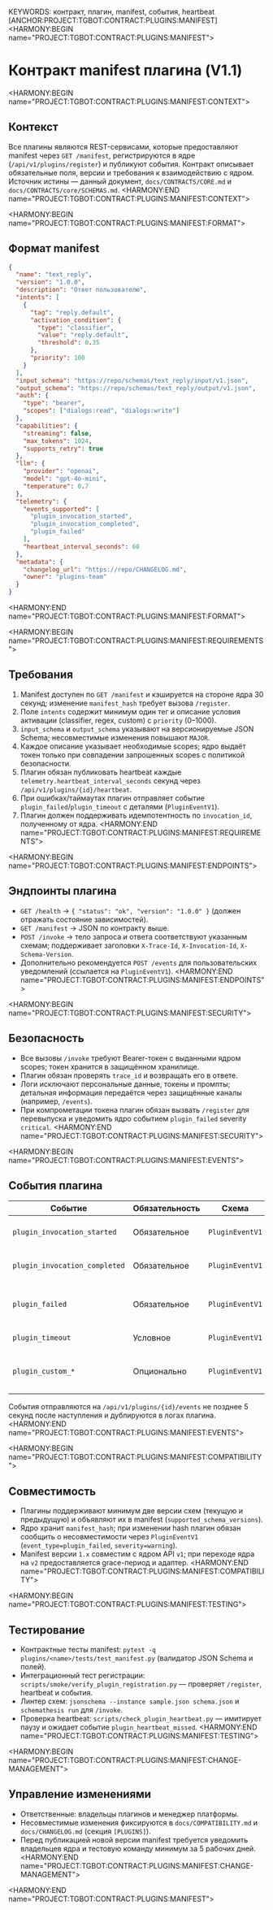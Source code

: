 KEYWORDS: контракт, плагин, manifest, события, heartbeat
[ANCHOR:PROJECT:TGBOT:CONTRACT:PLUGINS:MANIFEST]
<HARMONY:BEGIN name="PROJECT:TGBOT:CONTRACT:PLUGINS:MANIFEST">
# Контракт manifest плагина (V1.1)

<HARMONY:BEGIN name="PROJECT:TGBOT:CONTRACT:PLUGINS:MANIFEST:CONTEXT">
## Контекст
Все плагины являются REST-сервисами, которые предоставляют manifest через `GET /manifest`, регистрируются в ядре (`/api/v1/plugins/register`) и публикуют события. Контракт описывает обязательные поля, версии и требования к взаимодействию с ядром. Источник истины — данный документ, `docs/CONTRACTS/CORE.md` и `docs/CONTRACTS/core/SCHEMAS.md`.
<HARMONY:END name="PROJECT:TGBOT:CONTRACT:PLUGINS:MANIFEST:CONTEXT">

<HARMONY:BEGIN name="PROJECT:TGBOT:CONTRACT:PLUGINS:MANIFEST:FORMAT">
## Формат manifest
```json
{
  "name": "text_reply",
  "version": "1.0.0",
  "description": "Ответ пользователю",
  "intents": [
    {
      "tag": "reply.default",
      "activation_condition": {
        "type": "classifier",
        "value": "reply.default",
        "threshold": 0.35
      },
      "priority": 100
    }
  ],
  "input_schema": "https://repo/schemas/text_reply/input/v1.json",
  "output_schema": "https://repo/schemas/text_reply/output/v1.json",
  "auth": {
    "type": "bearer",
    "scopes": ["dialogs:read", "dialogs:write"]
  },
  "capabilities": {
    "streaming": false,
    "max_tokens": 1024,
    "supports_retry": true
  },
  "llm": {
    "provider": "openai",
    "model": "gpt-4o-mini",
    "temperature": 0.7
  },
  "telemetry": {
    "events_supported": [
      "plugin_invocation_started",
      "plugin_invocation_completed",
      "plugin_failed"
    ],
    "heartbeat_interval_seconds": 60
  },
  "metadata": {
    "changelog_url": "https://repo/CHANGELOG.md",
    "owner": "plugins-team"
  }
}
```
<HARMONY:END name="PROJECT:TGBOT:CONTRACT:PLUGINS:MANIFEST:FORMAT">

<HARMONY:BEGIN name="PROJECT:TGBOT:CONTRACT:PLUGINS:MANIFEST:REQUIREMENTS">
## Требования
1. Manifest доступен по `GET /manifest` и кэшируется на стороне ядра 30 секунд; изменение `manifest_hash` требует вызова `/register`.
2. Поле `intents` содержит минимум один тег и описание условия активации (classifier, regex, custom) с `priority` (0–1000).
3. `input_schema` и `output_schema` указывают на версионируемые JSON Schema; несовместимые изменения повышают `MAJOR`.
4. Каждое описание указывает необходимые scopes; ядро выдаёт токен только при совпадении запрошенных scopes с политикой безопасности.
5. Плагин обязан публиковать heartbeat каждые `telemetry.heartbeat_interval_seconds` секунд через `/api/v1/plugins/{id}/heartbeat`.
6. При ошибках/таймаутах плагин отправляет событие `plugin_failed`/`plugin_timeout` с деталями (`PluginEventV1`).
7. Плагин должен поддерживать идемпотентность по `invocation_id`, полученному от ядра.
<HARMONY:END name="PROJECT:TGBOT:CONTRACT:PLUGINS:MANIFEST:REQUIREMENTS">

<HARMONY:BEGIN name="PROJECT:TGBOT:CONTRACT:PLUGINS:MANIFEST:ENDPOINTS">
## Эндпоинты плагина
- `GET /health` → `{ "status": "ok", "version": "1.0.0" }` (должен отражать состояние зависимостей).
- `GET /manifest` → JSON по контракту выше.
- `POST /invoke` → тело запроса и ответа соответствуют указанным схемам; поддерживает заголовки `X-Trace-Id`, `X-Invocation-Id`, `X-Schema-Version`.
- Дополнительно рекомендуется `POST /events` для пользовательских уведомлений (ссылается на `PluginEventV1`).
<HARMONY:END name="PROJECT:TGBOT:CONTRACT:PLUGINS:MANIFEST:ENDPOINTS">

<HARMONY:BEGIN name="PROJECT:TGBOT:CONTRACT:PLUGINS:MANIFEST:SECURITY">
## Безопасность
- Все вызовы `/invoke` требуют Bearer-токен с выданными ядром scopes; токен хранится в защищённом хранилище.
- Плагин обязан проверять `trace_id` и возвращать его в ответе.
- Логи исключают персональные данные, токены и промпты; детальная информация передаётся через защищённые каналы (например, `/events`).
- При компрометации токена плагин обязан вызвать `/register` для перевыпуска и уведомить ядро событием `plugin_failed` severity `critical`.
<HARMONY:END name="PROJECT:TGBOT:CONTRACT:PLUGINS:MANIFEST:SECURITY">

<HARMONY:BEGIN name="PROJECT:TGBOT:CONTRACT:PLUGINS:MANIFEST:EVENTS">
## События плагина
| Событие | Обязательность | Схема | Описание |
|---------|----------------|-------|----------|
| `plugin_invocation_started` | Обязательное | `PluginEventV1` | Плагин принял задачу к обработке |
| `plugin_invocation_completed` | Обязательное | `PluginEventV1` | Плагин успешно завершил обработку |
| `plugin_failed` | Обязательное | `PluginEventV1` | Ошибка исполнения (с указанием `error_code`) |
| `plugin_timeout` | Условное | `PluginEventV1` | Внутренний таймаут плагина |
| `plugin_custom_*` | Опционально | `PluginEventV1` | Пользовательские события с согласованными типами |

События отправляются на `/api/v1/plugins/{id}/events` не позднее 5 секунд после наступления и дублируются в логах плагина.
<HARMONY:END name="PROJECT:TGBOT:CONTRACT:PLUGINS:MANIFEST:EVENTS">

<HARMONY:BEGIN name="PROJECT:TGBOT:CONTRACT:PLUGINS:MANIFEST:COMPATIBILITY">
## Совместимость
- Плагины поддерживают минимум две версии схем (текущую и предыдущую) и объявляют их в manifest (`supported_schema_versions`).
- Ядро хранит `manifest_hash`; при изменении hash плагин обязан сообщить о несовместимости через `PluginEventV1` (`event_type=plugin_failed`, `severity=warning`).
- Manifest версии `1.x` совместим с ядром API `v1`; при переходе ядра на `v2` предоставляется grace-период и адаптер.
<HARMONY:END name="PROJECT:TGBOT:CONTRACT:PLUGINS:MANIFEST:COMPATIBILITY">

<HARMONY:BEGIN name="PROJECT:TGBOT:CONTRACT:PLUGINS:MANIFEST:TESTING">
## Тестирование
- Контрактные тесты manifest: `pytest -q plugins/<name>/tests/test_manifest.py` (валидатор JSON Schema и полей).
- Интеграционный тест регистрации: `scripts/smoke/verify_plugin_registration.py` — проверяет `/register`, heartbeat и события.
- Линтер схем: `jsonschema --instance sample.json schema.json` и `schemathesis run` для `/invoke`.
- Проверка heartbeat: `scripts/check_plugin_heartbeat.py` — имитирует паузу и ожидает событие `plugin_heartbeat_missed`.
<HARMONY:END name="PROJECT:TGBOT:CONTRACT:PLUGINS:MANIFEST:TESTING">

<HARMONY:BEGIN name="PROJECT:TGBOT:CONTRACT:PLUGINS:MANIFEST:CHANGE-MANAGEMENT">
## Управление изменениями
- Ответственные: владельцы плагинов и менеджер платформы.
- Несовместимые изменения фиксируются в `docs/COMPATIBILITY.md` и `docs/CHANGELOG.md` (секция `[PLUGINS]`).
- Перед публикацией новой версии manifest требуется уведомить владельцев ядра и тестовую команду минимум за 5 рабочих дней.
<HARMONY:END name="PROJECT:TGBOT:CONTRACT:PLUGINS:MANIFEST:CHANGE-MANAGEMENT">

<HARMONY:END name="PROJECT:TGBOT:CONTRACT:PLUGINS:MANIFEST">
